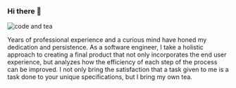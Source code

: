 ### Hi there 👋
![code and tea](https://i.ibb.co/0npjb5d/hot-cup-tea-laptop-on-260nw-682867315-copy.png)

Years of professional experience and a curious mind have honed my dedication and persistence. As a software engineer, I take a holistic approach to creating a final product that not only incorporates the end user experience, but analyzes how the efficiency of each step of the process can be improved. I not only bring the satisfaction that a task given to me is a task done to your unique specifications, but I bring my own tea.

<!--
**jengriffin/Jengriffin** is a ✨ _special_ ✨ repository because its `README.md` (this file) appears on your GitHub profile.

Here are some ideas to get you started:

- 🔭 I’m currently working on ...
- 🌱 I’m currently learning ...
- 👯 I’m looking to collaborate on ...
- 🤔 I’m looking for help with ...
- 💬 Ask me about ...
- 📫 How to reach me: ...
- 😄 Pronouns: ...
- ⚡ Fun fact: ...
-->
